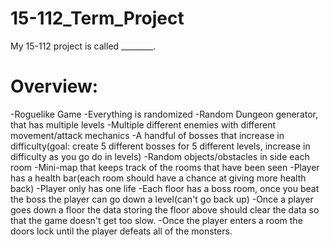 # 15-112_Term_Project
My 15-112 project is called ________. 

# Overview:
-Roguelike Game
-Everything is randomized
-Random Dungeon generator, that has multiple levels
-Multiple different enemies with different movement/attack mechanics
-A handful of bosses that increase in difficulty(goal: create 5 different bosses for 5 different levels, increase in difficulty as you go do in levels)
-Random objects/obstacles in side each room 
-Mini-map that keeps track of the rooms that have been seen
-Player has a health bar(each room should have a chance at giving more health back)
-Player only has one life
-Each floor has a boss room, once you beat the boss the player can go down a level(can't go back up)
-Once a player goes down a floor the data storing the floor above should clear the data so that the game doesn't get too slow. 
-Once the player enters a room the doors lock until the player defeats all of the monsters.

